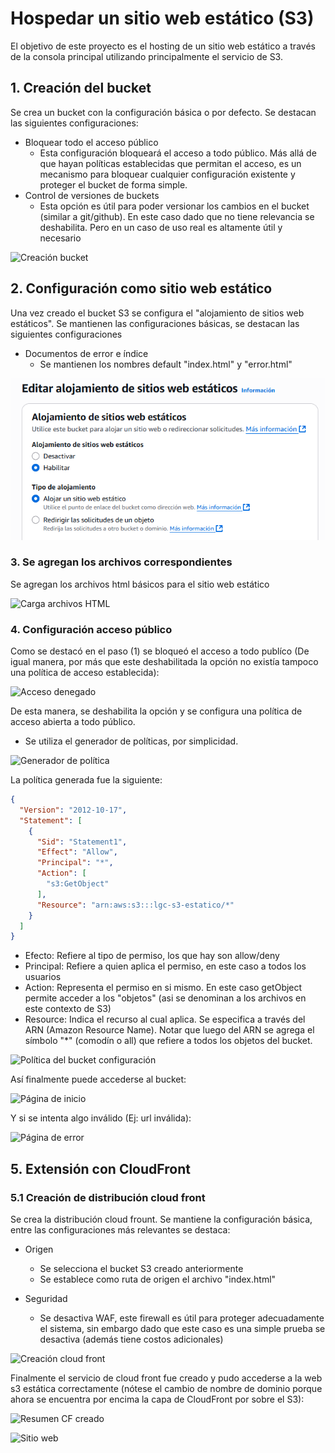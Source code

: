 # Hospedar un sitio web estático (S3)
El objetivo de este proyecto es el hosting de un sitio web estático a través de la consola principal utilizando principalmente el servicio de S3.

## 1. Creación del bucket
Se crea un bucket con la configuración básica o por defecto. Se destacan las siguientes configuraciones:
- Bloquear todo el acceso público
  - Esta configuración bloqueará el acceso a todo público. Más allá de que hayan políticas establecidas que permitan el acceso, es un mecanismo para bloquear cualquier configuración existente y proteger el bucket de forma simple.
- Control de versiones de buckets
  - Esta opción es útil para poder versionar los cambios en el bucket (similar a git/github). En este caso dado que no tiene relevancia se deshabilita. Pero en un caso de uso real es altamente útil y necesario

![Creación bucket](images/S3-web/bucket-creacion.png)

## 2. Configuración como sitio web estático
Una vez creado el bucket S3 se configura el "alojamiento de sitios web estáticos". Se mantienen las configuraciones básicas, se destacan las siguientes configuraciones
- Documentos de error e índice
  - Se mantienen los nombres default "index.html" y "error.html"

![Configuración alojamiento web estático](images/S3-web/alojamiento-estático.png)

### 3. Se agregan los archivos correspondientes
Se agregan los archivos html básicos para el sitio web estático

![Carga archivos HTML](images/S3-web/carga-html.png)

### 4. Configuración acceso público
Como se destacó en el paso (1) se bloqueó el acceso a todo publíco (De igual manera, por más que este deshabilitada la opción no existía tampoco una política de acceso establecida):

![Acceso denegado](images/S3-web/acceso-denegado.png)

De esta manera, se deshabilita la opción y se configura una política de acceso abierta a todo público.
- Se utiliza el generador de políticas, por simplicidad.

![Generador de política](images/S3-web/generador-politica.png)

La política generada fue la siguiente:

```json
{
  "Version": "2012-10-17",
  "Statement": [
    {
      "Sid": "Statement1",
      "Effect": "Allow",
      "Principal": "*",
      "Action": [
        "s3:GetObject"
      ],
      "Resource": "arn:aws:s3:::lgc-s3-estatico/*"
    }
  ]
}
```
- Efecto: Refiere al tipo de permiso, los que hay son allow/deny
- Principal: Refiere a quien aplica el permiso, en este caso a todos los usuarios
- Action: Representa el permiso en si mismo. En este caso getObject permite acceder a los "objetos" (asi se denominan a los archivos en este contexto de S3)
- Resource: Indica el recurso al cual aplica. Se especifica a través del ARN (Amazon Resource Name). Notar que luego del ARN se agrega el símbolo "*" (comodín o all) que refiere a todos los objetos del bucket.

![Política del bucket configuración](images/S3-web/politica-bucket.png)

Así finalmente puede accederse al bucket:

![Página de inicio](images/S3-web/welcome-index.png)

Y si se intenta algo inválido (Ej: url inválida):

![Página de error](images/S3-web/error-html.png)

## 5. Extensión con CloudFront

### 5.1 Creación de distribución cloud front
Se crea la distribución cloud frount. Se mantiene la configuración básica, entre las configuraciones más relevantes se destaca:
- Origen
  - Se selecciona el bucket S3 creado anteriormente
  - Se establece como ruta de origen el archivo "index.html"

- Seguridad
  - Se desactiva WAF, este firewall es útil para proteger adecuadamente el sistema, sin embargo dado que este caso es una simple prueba se desactiva (además tiene costos adicionales)

![Creación cloud front](images/S3-web/creacion-cf.png)

Finalmente el servicio de cloud front fue creado y pudo accederse a la web s3 estática correctamente (nótese el cambio de nombre de dominio porque ahora se encuentra por encima la capa de CloudFront por sobre el S3):

![Resumen CF creado](images/S3-web/cf-s3-estatico.png)

![Sitio web](images/S3-web/cf-s3-sitio-web.png)


